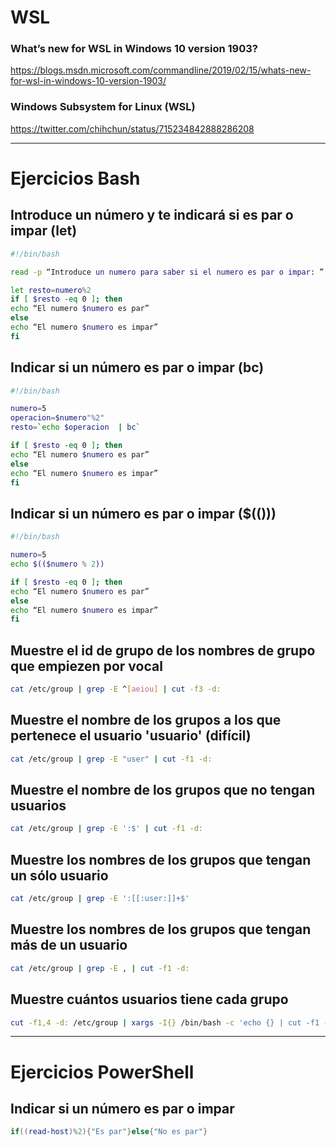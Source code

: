 # WSL
### What’s new for WSL in Windows 10 version 1903?
https://blogs.msdn.microsoft.com/commandline/2019/02/15/whats-new-for-wsl-in-windows-10-version-1903/
### Windows Subsystem for Linux (WSL)
https://twitter.com/chihchun/status/715234842888286208

-------------------

# Ejercicios Bash

## Introduce un número y te indicará si es par o impar (let)
```Bash
#!/bin/bash

read -p “Introduce un numero para saber si el numero es par o impar: ” numero

let resto=numero%2
if [ $resto -eq 0 ]; then
echo “El numero $numero es par”
else
echo “El numero $numero es impar”
fi
```

## Indicar si un número es par o impar (bc)
```Bash
#!/bin/bash

numero=5
operacion=$numero"%2"
resto=`echo $operacion  | bc`

if [ $resto -eq 0 ]; then
echo “El numero $numero es par”
else
echo “El numero $numero es impar”
fi
```

## Indicar si un número es par o impar ($(()))
```Bash
#!/bin/bash

numero=5
echo $(($numero % 2))

if [ $resto -eq 0 ]; then
echo “El numero $numero es par”
else
echo “El numero $numero es impar”
fi
```

## Muestre el id de grupo de los nombres de grupo que empiezen por vocal
```Bash
cat /etc/group | grep -E ^[aeiou] | cut -f3 -d:
```
## Muestre el nombre de los grupos a los que pertenece el usuario 'usuario' (difícil)
```Bash
cat /etc/group | grep -E "user" | cut -f1 -d:
```
## Muestre el nombre de los grupos que no tengan usuarios
```Bash
cat /etc/group | grep -E ':$' | cut -f1 -d:
```
## Muestre los nombres de los grupos que tengan un sólo usuario
```Bash
cat /etc/group | grep -E ':[[:user:]]+$'
```
## Muestre los nombres de los grupos que tengan más de un usuario
```Bash
cat /etc/group | grep -E , | cut -f1 -d:
```
## Muestre cuántos usuarios tiene cada grupo
```Bash
cut -f1,4 -d: /etc/group | xargs -I{} /bin/bash -c 'echo {} | cut -f1 -d: | tr "\n" " " ; echo  {} | cut -f2 -d: | tr "," " " | wc -w'
```

-------------------

# Ejercicios PowerShell

## Indicar si un número es par o impar
```PowerShell
if((read-host)%2){"Es par"}else{"No es par"}
```
